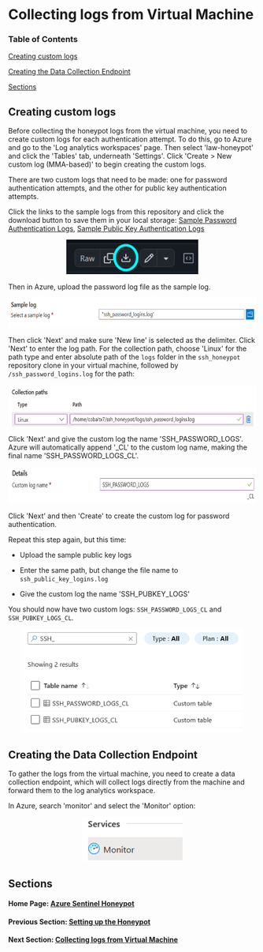 # Collecting logs from Virtual Machine

### Table of Contents

[Creating custom logs](#creating-custom-logs)

[Creating the Data Collection Endpoint](#creating-the-data-collection-endpoint)

[Sections](#sections)

## Creating custom logs

Before collecting the honeypot logs from the virtual machine, you need to create custom logs for each authentication attempt. To do this, go to Azure and go to the 'Log analytics workspaces' page.
Then select 'law-honeypot' and click the 'Tables' tab, underneath 'Settings'. Click 'Create > New custom log (MMA-based)' to begin creating the custom logs.

There are two custom logs that need to be made: one for password authentication attempts, and the other for public key authentication attempts.

Click the links to the sample logs from this repository and click the download button to save them in your local storage: [Sample Password Authentication Logs](https://github.com/ManuelDogbatse/azure_sentinel_honeypot/blob/main/contents/log_collection/files/ssh_password_logins.log), [Sample Public Key Authentication Logs](https://github.com/ManuelDogbatse/azure_sentinel_honeypot/blob/main/contents/log_collection/files/ssh_public_key_logins.log)

<p align="center">
<img src="../../images/github_download.png" alt="Download icon on GitHub repo file" height=70px>
</p>

Then in Azure, upload the password log file as the sample log.

<p align="center">
<img src="../../images/sample_log.png" alt="Sample log upload for custom log" height=60px>
</p>

Then click 'Next' and make sure 'New line' is selected as the delimiter. Click 'Next' to enter the log path. For the collection path, choose 'Linux' for the path type and enter absolute path of the ```logs``` folder in the ```ssh_honeypot``` repository clone in your virtual machine, followed by ```/ssh_password_logins.log``` for the path:

<p align="center">
<img src="../../images/custom_log_path.png" alt="Path for the custom log in VM" height=84px>
</p>

Click 'Next' and give the custom log the name 'SSH_PASSWORD_LOGS'. Azure will automatically append '_CL' to the custom log name, making the final name 'SSH_PASSWORD_LOGS_CL'.

<p align="center">
<img src="../../images/custom_log_name.png" alt="Name for the custom log in VM" height=74px>
</p>

Click 'Next' and then 'Create' to create the custom log for password authentication.

Repeat this step again, but this time:

- Upload the sample public key logs

- Enter the same path, but change the file name to ```ssh_public_key_logins.log```

- Give the custom log the name 'SSH_PUBKEY_LOGS'

You should now have two custom logs: ```SSH_PASSWORD_LOGS_CL``` and ```SSH_PUBKEY_LOGS_CL```.

<p align="center">
<img src="../../images/custom_log_list.png" alt="Custom logs in LAW" height=210px>
</p>

## Creating the Data Collection Endpoint

To gather the logs from the virtual machine, you need to create a data collection endpoint, which will collect logs directly from the machine and forward them to the log analytics workspace.

In Azure, search 'monitor' and select the 'Monitor' option:

<p align="center">
<img src="../../images/monitor_option.png" alt="Monitor option" height=90px>
</p>

## Sections

#### Home Page: [Azure Sentinel Honeypot](../../)

#### Previous Section: [Setting up the Honeypot](../honeypot_setup/)

#### Next Section: [Collecting logs from Virtual Machine](..)